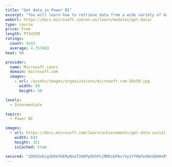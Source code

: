 ```yaml
---
title: "Get data in Power BI"
excerpt: "You will learn how to retrieve data from a wide variety of data sources, including Microsoft Excel, relational databases, and NoSQL data stores. You will also learn how to improve performance while retrieving data."
webUrl: https://docs.microsoft.com/en-us/learn/modules/get-data/
type: course
price: Free
length: PT1H25M
ratings:
  count: 4243
  average: 4.757483
heat: 90

provider:
  name: Microsoft Learn
  domain: microsoft.com
  images:
    - url: /assets/images/organizations/microsoft.com-50x50.jpg
      width: 50
      height: 50

levels:
  - Intermediate

topics:
  - Power BI

images:
  - url: https://docs.microsoft.com/learn/achievements/get-data-social.png
    width: 643
    height: 321
    isCached: true

secured: "zDU5Xx6ig3EOeYUERyNnaT2mEPp9ShPsjMDKibPAsrVy1Yf6W7wSNzGQ4HxRYPwiA/+37kWTyVesm/06nPMDjcHKcH1bFOkBSeL60L8j32hmj8K/u5NllmA2kEBHT7bdrQAvxCHb0ue0w4aJSf/+c6Eqn5/eUZt690YlnSXaDWLbiU/EIWvMYP5A5Kcu6ATWSYRvAZK7elEuaKeoaL5meDhAmB7oYpxaIxpNNZsxhhYXTY6FhpDrg/ByKvQ4ghcD+tmJkKwj1O82D2B0e844AC47ynG5Td/LXCAogofOXKEULnxJkAVHAUFPwpQL79PKhIqu9WnSRFRVav82fqL1Ntqbl3gMTbTxnImOf2+/rrjjLGw+CZxlrtQXbGUT7xEEV1XXDAyRf48YTjHRvgKaZU9Ppjl/I+H57BWimXUiphk=;bsLD1ZYBMJWdX11I4UX0Jg=="
---
```


